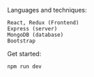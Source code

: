 Languages and techniques:

    React, Redux (Frontend)
    Express (server)
    MongoDB (database)
    Bootstrap

Get started:
    
    npm run dev

